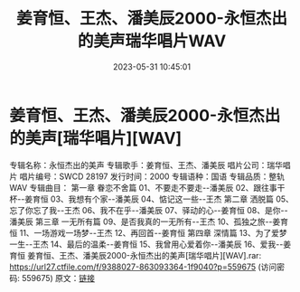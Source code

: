 ﻿---
title: 姜育恒、王杰、潘美辰2000-永恒杰出的美声瑞华唱片WAV
date: 2023-05-31 10:45:01
categories: WAV车载音乐、镜像
tags: 华语中文
---
# 姜育恒、王杰、潘美辰2000-永恒杰出的美声[瑞华唱片][WAV]

专辑名称：永恒杰出的美声
专辑歌手：姜育恒、王杰、潘美辰
唱片公司：瑞华唱片
唱片编号：SWCD 28197
发行时间：2000
专辑语种：国语
专辑品质：整轨WAV
专辑曲目：
第一章 眷恋不舍篇
01、不要走不要走--潘美辰
02、跟往事干杯--姜育恒
03、我想有个家--潘美辰
04、惦记这一些--王杰
第二章 洒脱篇
05、忘了你忘了我--王杰
06、我不在乎--潘美辰
07、驿动的心--姜育恒
08、是你--潘美辰
第三章 一无所有篇
09、是否我真的一无所有--王杰
10、孤独之旅--姜育恒
11、一场游戏一场梦--王杰
12、再回首--姜育恒
第四章 深情篇
13、为了爱梦一生--王杰
14、最后的温柔--姜育恒
15、我曾用心爱着你--潘美辰
16、爱我--姜育恒
姜育恒、王杰、潘美辰2000-永恒杰出的美声[瑞华唱片][WAV].rar: https://url27.ctfile.com/f/9388027-863093364-1f9040?p=559675
(访问密码: 559675)
原文：[链接](https://blog.sina.com.cn/s/blog_1647c7e760103124g.html)
